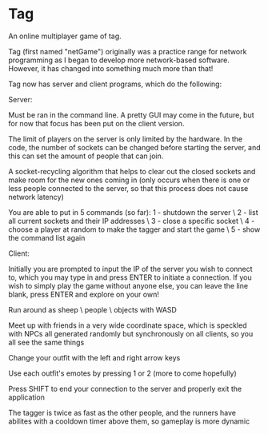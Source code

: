 # Tag
An online multiplayer game of tag.

Tag (first named "netGame") originally was a practice range for network programming as I began to develop more network-based software.
However, it has changed into something much more than that!

Tag now has server and client programs, which do the following:

Server:

  Must be ran in the command line. A pretty GUI may come in the future, but for now that focus has been put
  on the client version.
  
  The limit of players on the server is only limited by the hardware. In the code, the number of sockets can be changed before starting the server,
  and this can set the amount of people that can join.
  
  A socket-recycling algorithm that helps to clear out the closed sockets and make room for the new ones coming in (only occurs when there is one or less
  people connected to the server, so that this process does not cause network latency)
  
  You are able to put in 5 commands (so far): 1 - shutdown the server \ 2 - list all current sockets and their IP addresses \ 3 - close a specific socket \ 4 - choose a
  player at random to make the tagger and start the game \ 5 - show the command list again
  
  
Client:

  Initially you are prompted to input the IP of the server you wish to connect to, which you may type in and press ENTER to initiate a connection. If you wish to simply play
  the game without anyone else, you can leave the line blank, press ENTER and explore on your own!

  Run around as sheep \ people \ objects with WASD
  
  Meet up with friends in a very wide coordinate space, which is speckled with NPCs all generated randomly but synchronously on all clients, so you all see the same things
  
  Change your outfit with the left and right arrow keys
  
  Use each outfit's emotes by pressing 1 or 2 (more to come hopefully)
  
  Press SHIFT to end your connection to the server and properly exit the application
  
  The tagger is twice as fast as the other people, and the runners have abilites with a cooldown timer above them, so gameplay is more dynamic

